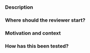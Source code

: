 ### Description
<!--- Describe your changes in detail -->

### Where should the reviewer start?
<!--- Describe where reviewer should start testing -->

### Motivation and context
<!--- What problem does it solve? Link the issue using its number ex. #123 -->

### How has this been tested?
<!--- Please describe in detail how you tested your changes. -->
